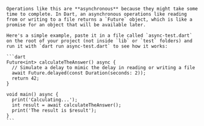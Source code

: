     Operations like this are **asynchronous** because they might take some time to complete. In Dart, an asynchronous operations like reading from or writing to a file returns a `Future` object, which is like a promise for an object that will be available later. 

    Here's a simple example, paste it in a file called `async-test.dart` on the root of your project (not inside `lib` or `test` folders) and run it with `dart run async-test.dart` to see how it works:

    ```dart
    Future<int> calculateTheAnswer() async {
      // Simulate a delay to mimic the delay in reading or writing a file
      await Future.delayed(const Duration(seconds: 2));
      return 42;
    }

    void main() async {
      print('Calculating...');
      int result = await calculateTheAnswer();
      print('The result is $result');
    }
    ```